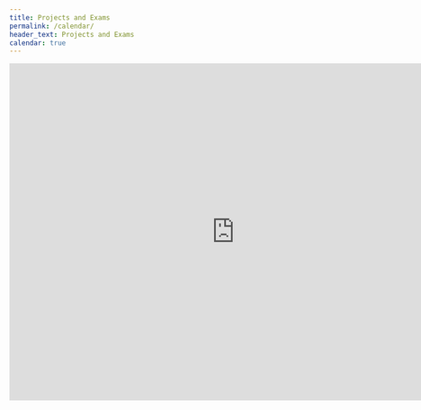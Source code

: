 ```yaml
---
title: Projects and Exams
permalink: /calendar/
header_text: Projects and Exams
calendar: true
---
```



<iframe src="https://calendar.google.com/calendar/embed?src=5iv6bj40m3eksmt5jpc75pa56c%40group.calendar.google.com&ctz=America%2FVancouver" style="border: 0" width="800" height="600" frameborder="0" scrolling="no"></iframe>



